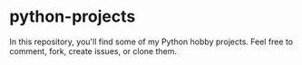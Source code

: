 # python-projects
In this repository, you'll find some of my Python hobby projects. Feel free to comment, fork, create issues, or clone them.
